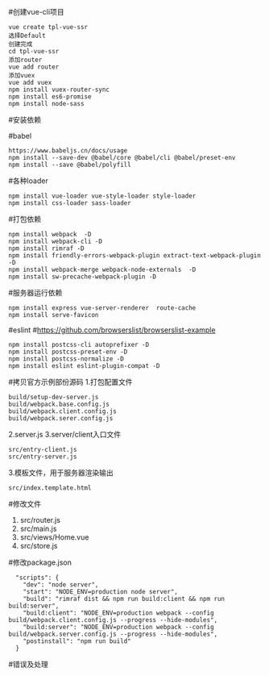 #创建vue-cli项目
```
vue create tpl-vue-ssr
选择Default
创建完成
cd tpl-vue-ssr
添加router
vue add router
添加vuex
vue add vuex
npm install vuex-router-sync 
npm install es6-promise
npm install node-sass
```
#安装依赖

#babel
```
https://www.babeljs.cn/docs/usage
npm install --save-dev @babel/core @babel/cli @babel/preset-env
npm install --save @babel/polyfill
```
#各种loader
```
npm install vue-loader vue-style-loader style-loader
npm install css-loader sass-loader
```

#打包依赖
```
npm install webpack  -D
npm install webpack-cli -D 
npm install rimraf -D
npm install friendly-errors-webpack-plugin extract-text-webpack-plugin -D
npm install webpack-merge webpack-node-externals  -D
npm install sw-precache-webpack-plugin -D
```
#服务器运行依赖
```
npm install express vue-server-renderer  route-cache
npm install serve-favicon
```
#eslint
#https://github.com/browserslist/browserslist-example
```
npm install postcss-cli autoprefixer -D
npm install postcss-preset-env -D
npm install postcss-normalize -D
npm install eslint eslint-plugin-compat -D
```
#拷贝官方示例部份源码
1.打包配置文件
```
build/setup-dev-server.js
build/webpack.base.config.js
build/webpack.client.config.js
build/webpack.serer.config.js
```
2.server.js
3.server/client入口文件
```
src/entry-client.js
src/entry-server.js
```
3.模板文件，用于服务器渲染输出
```
src/index.template.html
```
#修改文件
1. src/router.js
2. src/main.js
3. src/views/Home.vue
4. src/store.js

#修改package.json
```
  "scripts": {
    "dev": "node server",
    "start": "NODE_ENV=production node server",
    "build": "rimraf dist && npm run build:client && npm run build:server",
    "build:client": "NODE_ENV=production webpack --config build/webpack.client.config.js --progress --hide-modules",
    "build:server": "NODE_ENV=production webpack --config build/webpack.server.config.js --progress --hide-modules",
    "postinstall": "npm run build"
  }
```


#错误及处理
